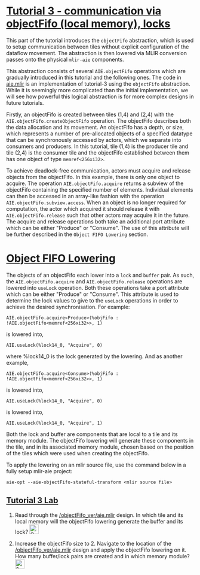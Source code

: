 <!---//===- README.md --------------------------*- Markdown -*-===//
//
// This file is licensed under the Apache License v2.0 with LLVM Exceptions.
// See https://llvm.org/LICENSE.txt for license information.
// SPDX-License-Identifier: Apache-2.0 WITH LLVM-exception
//
// Copyright (C) 2022, Advanced Micro Devices, Inc.
// 
//===----------------------------------------------------------------------===//-->

# <ins>Tutorial 3 - communication via objectFifo (local memory), locks</ins>

This part of the tutorial introduces the `objectFifo` abstraction, which is used to setup communication between tiles without explicit configuration of the dataflow movement. The abstraction is then lowered via MLIR conversion passes onto the physical `mlir-aie` components.

This abstraction consists of several `AIE.objectFifo` operations which are gradually introduced in this tutorial and the following ones. The code in [aie.mlir](aie.mlir) is an implementation of tutorial-3 using the `objectFifo` abstraction. While it is seemingly more complicated than the initial implementation, we will see how powerful this logical abstraction is for more complex designs in future tutorials.

Firstly, an objectFifo is created between tiles (1,4) and (2,4) with the `AIE.objectFifo.createObjectFifo` operation. The objectFifo describes both the data allocation and its movement. An objectFifo has a depth, or size, which represents a number of pre-allocated objects of a specified datatype that can be synchronously accessed by actors, which we separate into consumers and producers. In this tutorial, tile (1,4) is the producer tile and tile (2,4) is the consumer tile and the objectFifo established between them has one object of type `memref<256xi32>`.

To achieve deadlock-free communication, actors must acquire and release objects from the objectFifo. In this example, there is only one object to acquire. The operation `AIE.objectFifo.acquire` returns a subview of the objectFifo containing the specified number of elements. Individual elements can then be accessed in an array-like fashion with the operation `AIE.objectFifo.subview.access`. When an object is no longer required for computation, the actor which acquired it should release it with `AIE.objectFifo.release` such that other actors may acquire it in the future. The acquire and release operations both take an additional port attribute which can be either "Produce" or "Consume". The use of this attribute will be further described in the `Object FIFO Lowering` section.

# <ins>Object FIFO Lowering</ins>

The objects of an objectFifo each lower into a `lock` and `buffer` pair. As such, the `AIE.objectFifo.acquire` and `AIE.objectFifo.release` operations are lowered into `useLock` operation. Both these operations take a port attribute which can be either "Produce" or "Consume". This attribute is used to determine the lock values to give to the `useLock` operations in order to achieve the desired synchronisation. For example:
```
AIE.objectFifo.acquire<Produce>(%objFifo : !AIE.objectFifo<memref<256xi32>>, 1)
```
is lowered into,
```
AIE.useLock(%lock14_0, "Acquire", 0)
```
where %lock14_0 is the lock generated by the lowering. And as another example, 
```
AIE.objectFifo.acquire<Consume>(%objFifo : !AIE.objectFifo<memref<256xi32>>, 1)
```
is lowered into,
```
AIE.useLock(%lock14_0, "Acquire", 0)
```
is lowered into,
```
AIE.useLock(%lock14_0, "Acquire", 1)
```

Both the lock and buffer are components that are local to a tile and its memory module. The objectFifo lowering will generate these components in the tile, and in its associated memory module, chosen based on the position of the tiles which were used when creating the objectFifo.

To apply the lowering on an mlir source file, use the command below in a fully setup mlir-aie project:
```
aie-opt --aie-objectFifo-stateful-transform <mlir source file>
```

## <ins>Tutorial 3 Lab </ins>

1. Read through the [/objectFifo_ver/aie.mlir](aie.mlir) design. In which tile and its local memory will the objectFifo lowering generate the buffer and its lock? <img src="../images/answer1.jpg" title="On even rows tiles have local memories to their left, so the shared memory is that of tile (2,4). That is where the lowering will generate the shared buffer and lock." height=25>

2. Increase the objectFifo size to 2. Navigate to the location of the [/objectFifo_ver/aie.mlir](aie.mlir) design and apply the objectFifo lowering on it. How many buffer/lock pairs are created and in which memory module? <img src="../images/answer1.jpg" title="2 buffer/lock pairs are created in the shared memory of tile (2,4)." height=25>
